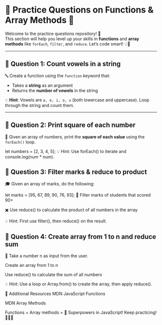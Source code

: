# 🌟 Practice Questions on Functions & Array Methods 🌟

Welcome to the practice questions repository! 🎉  
This section will help you level up your skills in **functions** and **array methods** like `forEach`, `filter`, and `reduce`. Let’s code smart! 💡🧠

---

## 📌 Question 1: **Count vowels in a string**

🔤 Create a function using the `function` keyword that:

- Takes a **string** as an argument  
- Returns the **number of vowels** in the string<br>

💡 **Hint**: Vowels are `a, e, i, o, u` (both lowercase and uppercase). Loop through the string and count them.

---

## 📌 Question 2: **Print square of each number**

🧮 Given an array of numbers, print the **square of each value** using the `forEach()` loop.

let numbers = [2, 3, 4, 5];
💡 Hint: Use forEach() to iterate and console.log(num * num).

## 📌 Question 3: **Filter marks & reduce to product**
🎓 Given an array of marks, do the following:


let marks = [95, 67, 89, 90, 76, 93];
🧪 Filter marks of students that scored 90+

✖️ Use reduce() to calculate the product of all numbers in the array

💡 Hint: First use filter(), then reduce() on the result.

## 📌 Question 4: **Create array from 1 to n and reduce sum**
🔢 Take a number n as input from the user.

Create an array from 1 to n

Use reduce() to calculate the sum of all numbers

💡 Hint: Use a loop or Array.from() to create the array, then apply reduce().

📝 Additional Resources
MDN JavaScript Functions

MDN Array Methods

Functions + Array methods = 💪 Superpowers in JavaScript! Keep practicing! 🚀🧑‍💻